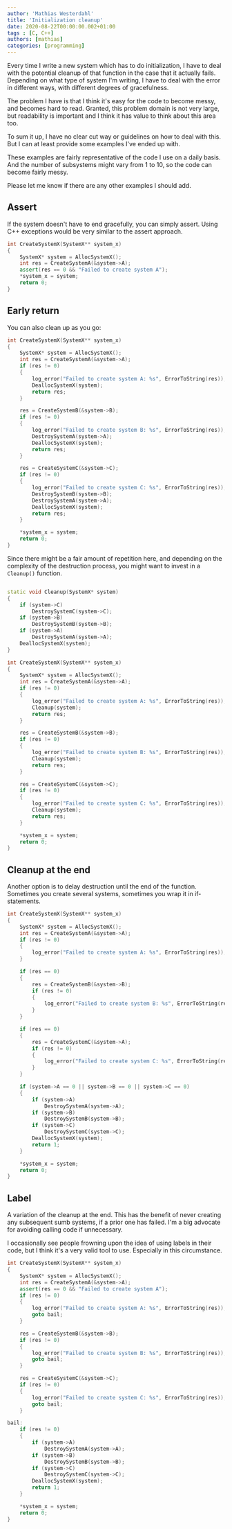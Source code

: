 ```yaml
---
author: 'Mathias Westerdahl'
title: 'Initialization cleanup'
date: 2020-08-22T00:00:00.002+01:00
tags : [C, C++]
authors: [mathias]
categories: [programming]
---
```


Every time I write a new system which has to do initialization, I have to deal with the potential cleanup of that function in the case that it actually fails.
Depending on what type of system I'm writing, I have to deal with the error in different ways, with different degrees of gracefulness.

The problem I have is that I think it's easy for the code to become messy, and becomes hard to read.
Granted, this problem domain is not very large, but readability is important and I think it has value to think about this area too.

To sum it up, I have no clear cut way or guidelines on how to deal with this. But I can at least provide some examples I've ended up with.

These examples are fairly representative of the code I use on a daily basis.
And the number of subsystems might vary from 1 to 10, so the code can become fairly messy.

Please let me know if there are any other examples I should add.

## Assert

If the system doesn't have to end gracefully, you can simply assert.
Using C++ exceptions would be very similar to the assert approach.

```cpp
int CreateSystemX(SystemX** system_x)
{
    SystemX* system = AllocSystemX();
    int res = CreateSystemA(&system->A);
    assert(res == 0 && "Failed to create system A");
    *system_x = system;
    return 0;
}
```

## Early return

You can also clean up as you go:

```cpp
int CreateSystemX(SystemX** system_x)
{
    SystemX* system = AllocSystemX();
    int res = CreateSystemA(&system->A);
    if (res != 0)
    {
        log_error("Failed to create system A: %s", ErrorToString(res));
        DeallocSystemX(system);
        return res;
    }

    res = CreateSystemB(&system->B);
    if (res != 0)
    {
        log_error("Failed to create system B: %s", ErrorToString(res));
        DestroySystemA(system->A);
        DeallocSystemX(system);
        return res;
    }

    res = CreateSystemC(&system->C);
    if (res != 0)
    {
        log_error("Failed to create system C: %s", ErrorToString(res));
        DestroySystemB(system->B);
        DestroySystemA(system->A);
        DeallocSystemX(system);
        return res;
    }

    *system_x = system;
    return 0;
}
```

Since there might be a fair amount of repetition here, and depending on the complexity of the destruction process,
you might want to invest in a `Cleanup()` function.


```cpp

static void Cleanup(SystemX* system)
{
    if (system->C)
        DestroySystemC(system->C);
    if (system->B)
        DestroySystemB(system->B);
    if (system->A)
        DestroySystemA(system->A);
    DeallocSystemX(system);
}

int CreateSystemX(SystemX** system_x)
{
    SystemX* system = AllocSystemX();
    int res = CreateSystemA(&system->A);
    if (res != 0)
    {
        log_error("Failed to create system A: %s", ErrorToString(res));
        Cleanup(system);
        return res;
    }

    res = CreateSystemB(&system->B);
    if (res != 0)
    {
        log_error("Failed to create system B: %s", ErrorToString(res));
        Cleanup(system);
        return res;
    }

    res = CreateSystemC(&system->C);
    if (res != 0)
    {
        log_error("Failed to create system C: %s", ErrorToString(res));
        Cleanup(system);
        return res;
    }

    *system_x = system;
    return 0;
}
```


## Cleanup at the end

Another option is to delay destruction until the end of the function.
Sometimes you create several systems, sometimes you wrap it in if-statements.

```cpp
int CreateSystemX(SystemX** system_x)
{
    SystemX* system = AllocSystemX();
    int res = CreateSystemA(&system->A);
    if (res != 0)
    {
        log_error("Failed to create system A: %s", ErrorToString(res));
    }

    if (res == 0)
    {
        res = CreateSystemB(&system->B);
        if (res != 0)
        {
            log_error("Failed to create system B: %s", ErrorToString(res));
        }
    }

    if (res == 0)
    {
        res = CreateSystemC(&system->A);
        if (res != 0)
        {
            log_error("Failed to create system C: %s", ErrorToString(res));
        }
    }

    if (system->A == 0 || system->B == 0 || system->C == 0)
    {
        if (system->A)
            DestroySystemA(system->A);
        if (system->B)
            DestroySystemB(system->B);
        if (system->C)
            DestroySystemC(system->C);
        DeallocSystemX(system);
        return 1;
    }

    *system_x = system;
    return 0;
}
```

## Label

A variation of the cleanup at the end.
This has the benefit of never creating any subsequent sumb systems, if a prior one has failed.
I'm a big advocate for avoiding calling code if unnecessary.

I occasionally see people frowning upon the idea of using labels in their code, but I think it's a very valid tool to use.
Especially in this circumstance.

```cpp
int CreateSystemX(SystemX** system_x)
{
    SystemX* system = AllocSystemX();
    int res = CreateSystemA(&system->A);
    assert(res == 0 && "Failed to create system A");
    if (res != 0)
    {
        log_error("Failed to create system A: %s", ErrorToString(res));
        goto bail;
    }

    res = CreateSystemB(&system->B);
    if (res != 0)
    {
        log_error("Failed to create system B: %s", ErrorToString(res));
        goto bail;
    }

    res = CreateSystemC(&system->C);
    if (res != 0)
    {
        log_error("Failed to create system C: %s", ErrorToString(res));
        goto bail;
    }

bail:
    if (res != 0)
    {
        if (system->A)
            DestroySystemA(system->A);
        if (system->B)
            DestroySystemB(system->B);
        if (system->C)
            DestroySystemC(system->C);
        DeallocSystemX(system);
        return 1;
    }

    *system_x = system;
    return 0;
}
```

